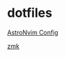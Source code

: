 # dotfiles

[AstroNvim Config](https://github.com/sanderdrummer/astronvimconfig)

[zmk](https://github.com/sanderdrummer/Adv360-Pro-ZMK/tree/V3.0)
